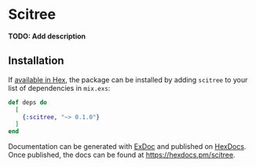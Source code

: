 # Scitree

**TODO: Add description**

## Installation

If [available in Hex](https://hex.pm/docs/publish), the package can be installed
by adding `scitree` to your list of dependencies in `mix.exs`:

```elixir
def deps do
  [
    {:scitree, "~> 0.1.0"}
  ]
end
```

Documentation can be generated with [ExDoc](https://github.com/elixir-lang/ex_doc)
and published on [HexDocs](https://hexdocs.pm). Once published, the docs can
be found at <https://hexdocs.pm/scitree>.

